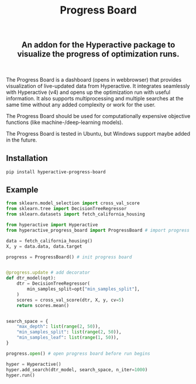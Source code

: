 <H1 align="center">
    Progress Board
</H1>

<br>

<H2 align="center">
    An addon for the Hyperactive package to visualize the progress of optimization runs.
</H2>

<br>

The Progress Board is a dashboard (opens in webbrowser) that provides visualization of live-updated data from Hyperactive. It integrates seamlessly with Hyperactive (v4) and opens up the optimization run with useful information. It also supports multiprocessing and multiple searches at the same time without any added complexity or work for the user. 

The Progress Board should be used for computationally expensive objective functions (like machine-/deep-learning models). 

The Progress Board is tested in Ubuntu, but Windows support maybe added in the future.


## Installation

```console
pip install hyperactive-progress-board
```


## Example

```python
from sklearn.model_selection import cross_val_score
from sklearn.tree import DecisionTreeRegressor
from sklearn.datasets import fetch_california_housing

from hyperactive import Hyperactive
from hyperactive_progress_board import ProgressBoard # import progress board

data = fetch_california_housing()
X, y = data.data, data.target

progress = ProgressBoard() # init progress board


@progress.update # add decorator
def dtr_model(opt):
    dtr = DecisionTreeRegressor(
        min_samples_split=opt["min_samples_split"],
    )
    scores = cross_val_score(dtr, X, y, cv=5)
    return scores.mean()


search_space = {
    "max_depth": list(range(2, 50)),
    "min_samples_split": list(range(2, 50)),
    "min_samples_leaf": list(range(1, 50)),
}

progress.open() # open progress board before run begins

hyper = Hyperactive()
hyper.add_search(dtr_model, search_space, n_iter=1000)
hyper.run()
```